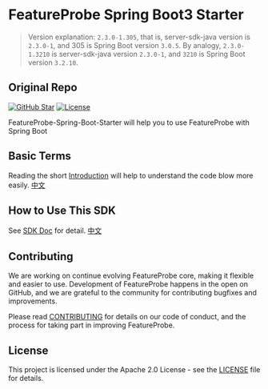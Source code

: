 # FeatureProbe Spring Boot3 Starter
> Version explanation: `2.3.0-1.305`, that is, server-sdk-java version is `2.3.0-1`, and 305 is Spring Boot version `3.0.5`.
> By analogy, `2.3.0-1.3210` is server-sdk-java version `2.3.0-1`, and `3210` is Spring Boot version `3.2.10`.

## Original Repo
[![GitHub Star](https://img.shields.io/github/stars/FeatureProbe/featureprobe-spring-boot-starter)](https://github.com/FeatureProbe/featureprobe-spring-boot-starter/stargazers)
[![License](https://img.shields.io/github/license/FeatureProbe/featureprobe-spring-boot-starter)](https://github.com/FeatureProbe/featureprobe-spring-boot-starter/blob/main/LICENSE)

FeatureProbe-Spring-Boot-Starter will help you to use FeatureProbe with Spring Boot

## Basic Terms

Reading the short [Introduction](https://docs.featureprobe.io/reference/sdk-introduction) will help to understand the code blow more easily.  [中文](https://docs.featureprobe.io/zh-CN/reference/sdk-introduction)


## How to Use This SDK

See [SDK Doc](https://featureprobe.github.io/FeatureProbe/) for detail.  [中文](https://featureprobe.github.io/FeatureProbe/zh-CN/)

## Contributing

We are working on continue evolving FeatureProbe core, making it flexible and easier to use. 
Development of FeatureProbe happens in the open on GitHub, and we are grateful to the 
community for contributing bugfixes and improvements.

Please read [CONTRIBUTING](https://github.com/FeatureProbe/featureprobe/blob/master/CONTRIBUTING.md) 
for details on our code of conduct, and the process for taking part in improving FeatureProbe.

## License

This project is licensed under the Apache 2.0 License - see the [LICENSE](LICENSE) file for details.
